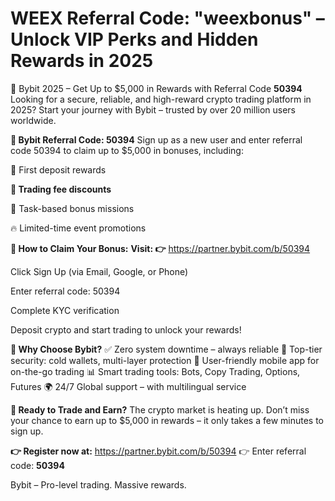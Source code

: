 # WEEX Referral Code: "weexbonus" – Unlock VIP Perks and Hidden Rewards in 2025
🚀 Bybit 2025 – Get Up to $5,000 in Rewards with Referral Code **50394**
Looking for a secure, reliable, and high-reward crypto trading platform in 2025? Start your journey with Bybit – trusted by over 20 million users worldwide.

**🎁 Bybit Referral Code: 50394**
Sign up as a new user and enter referral code 50394 to claim up to $5,000 in bonuses, including:

🌟 First deposit rewards

**💸 Trading fee discounts**

🎯 Task-based bonus missions

🔥 Limited-time event promotions

**🔑 How to Claim Your Bonus:**
**Visit: 👉** https://partner.bybit.com/b/50394

Click Sign Up (via Email, Google, or Phone)

Enter referral code: 50394

Complete KYC verification

Deposit crypto and start trading to unlock your rewards!

**💎 Why Choose Bybit?**
✅ Zero system downtime – always reliable
🔐 Top-tier security: cold wallets, multi-layer protection
📱 User-friendly mobile app for on-the-go trading
📊 Smart trading tools: Bots, Copy Trading, Options, Futures
🌍 24/7 Global support – with multilingual service

**🎯 Ready to Trade and Earn?**
The crypto market is heating up. Don’t miss your chance to earn up to $5,000 in rewards – it only takes a few minutes to sign up.

**👉 Register now at:** https://partner.bybit.com/b/50394
👉 Enter referral code: **50394**

Bybit – Pro-level trading. Massive rewards.
